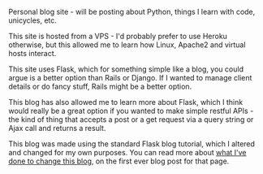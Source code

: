 Personal blog site - will be posting about Python, things I learn with code, unicycles, etc.

This site is hosted from a VPS - I'd probably prefer to use Heroku otherwise, but this allowed me to learn how Linux, Apache2 and virtual hosts interact.

This site uses Flask, which for something simple like a blog, you could argue is a better option than Rails or Django. If I wanted to manage client details or do fancy stuff, Rails might be a better option.

This blog has also allowed me to learn more about Flask, which I think would really be a great option if you wanted to make simple restful APIs - the kind of thing that accepts a post or a get request via a query string or Ajax call and returns a result.

This blog was made using the standard Flask blog tutorial, which I altered and changed for my own purposes. You can read more about [what I've done to change this blog](http://www.jason-thomas.xyz/post?postNum=0), on the first ever blog post for that page.

